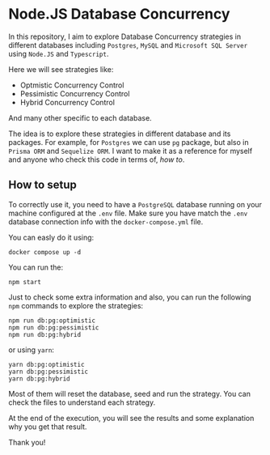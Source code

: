 # Node.JS Database Concurrency

In this repository, I aim to explore Database Concurrency strategies in different databases including `Postgres`, `MySQL` and `Microsoft SQL Server` using `Node.JS` and `Typescript`.

Here we will see strategies like:

- Optmistic Concurrency Control
- Pessimistic Concurrency Control
- Hybrid Concurrency Control

And many other specific to each database.

The idea is to explore these strategies in different database and its packages. For example, for `Postgres` we can use `pg` package, but also in `Prisma ORM` and `Sequelize ORM`. I want to make it as a reference for myself and anyone who check this code in terms of, _how to_.

## How to setup

To correctly use it, you need to have a `PostgreSQL` database running on your machine configured at the `.env` file. Make sure you have match the `.env` database connection info with the `docker-compose.yml` file.

You can easly do it using:

```
docker compose up -d
```

You can run the:

```
npm start
```

Just to check some extra information and also, you can run the following `npm` commands to explore the strategies:

```
npm run db:pg:optimistic
npm run db:pg:pessimistic
npm run db:pg:hybrid
```

or using `yarn`:

```
yarn db:pg:optimistic
yarn db:pg:pessimistic
yarn db:pg:hybrid
```

Most of them will reset the database, seed and run the strategy. You can check the files to understand each strategy.

At the end of the execution, you will see the results and some explanation why you get that result.

Thank you!
